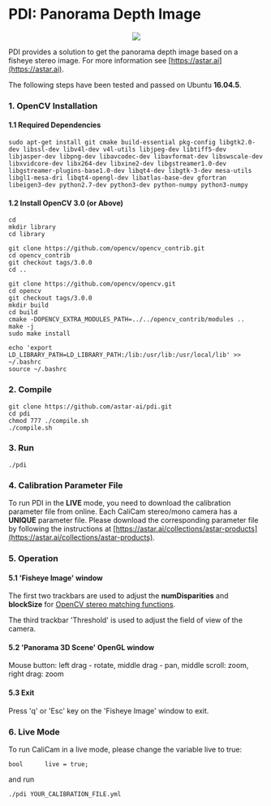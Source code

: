 # PDI: Panorama Depth Image

<p align="center">
  <img src="http://astar.support/dotai/pdi_3d_scene.png">
</p>

PDI provides a solution to get the panorama depth image based on a fisheye stereo image. For more information see
[https://astar.ai](https://astar.ai).

The following steps have been tested and passed on Ubuntu **16.04.5**.

### 1. OpenCV Installation

#### 1.1 Required Dependencies

	sudo apt-get install git cmake build-essential pkg-config libgtk2.0-dev libssl-dev libv4l-dev v4l-utils libjpeg-dev libtiff5-dev libjasper-dev libpng-dev libavcodec-dev libavformat-dev libswscale-dev libxvidcore-dev libx264-dev libxine2-dev libgstreamer1.0-dev libgstreamer-plugins-base1.0-dev libqt4-dev libgtk-3-dev mesa-utils libgl1-mesa-dri libqt4-opengl-dev libatlas-base-dev gfortran libeigen3-dev python2.7-dev python3-dev python-numpy python3-numpy 

#### 1.2 Install OpenCV 3.0 (or Above)

	cd
	mkdir library
	cd library

	git clone https://github.com/opencv/opencv_contrib.git
	cd opencv_contrib
	git checkout tags/3.0.0
	cd ..

	git clone https://github.com/opencv/opencv.git
	cd opencv
	git checkout tags/3.0.0
	mkdir build
	cd build
	cmake -DOPENCV_EXTRA_MODULES_PATH=../../opencv_contrib/modules ..
	make -j
	sudo make install
	
	echo 'export LD_LIBRARY_PATH=LD_LIBRARY_PATH:/lib:/usr/lib:/usr/local/lib' >> ~/.bashrc
	source ~/.bashrc

### 2. Compile

	git clone https://github.com/astar-ai/pdi.git
	cd pdi
	chmod 777 ./compile.sh
	./compile.sh

### 3. Run

	./pdi

### 4. Calibration Parameter File
To run PDI in the **LIVE** mode, you need to download the calibration parameter file from online.
Each CaliCam stereo/mono camera has a **UNIQUE** parameter file. Please download the corresponding parameter file by following the instructions at [https://astar.ai/collections/astar-products](https://astar.ai/collections/astar-products).

### 5. Operation

#### 5.1 'Fisheye Image' window
The first two trackbars are used to adjust the **numDisparities** and **blockSize** for [OpenCV stereo matching functions](https://docs.opencv.org/3.0-beta/modules/calib3d/doc/camera_calibration_and_3d_reconstruction.html#stereobm). 

The third trackbar 'Threshold' is used to adjust the field of view of the camera.

#### 5.2 'Panorama 3D Scene' OpenGL window
Mouse button: left drag - rotate, middle drag - pan, middle scroll: zoom, right drag: zoom

#### 5.3 Exit
Press 'q' or 'Esc' key on the 'Fisheye Image' window to exit.

### 6. Live Mode
To run CaliCam in a live mode, please change the variable live to true:

	bool      live = true;

and run

	./pdi YOUR_CALIBRATION_FILE.yml

